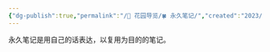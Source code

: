 ```yaml
---
{"dg-publish":true,"permalink":"/🌱 花园导览/🍀 永久笔记/","created":"2023/03/04 00:00:51","updated":"2023/03/07 13:15:42"}
---
```



永久笔记是用自己的话表达，以复用为目的的笔记。
